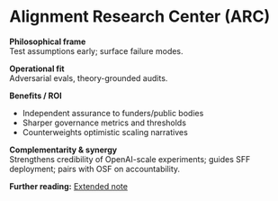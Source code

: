 # Alignment Research Center (ARC)
**Philosophical frame**  
Test assumptions early; surface failure modes.

**Operational fit**  
Adversarial evals, theory-grounded audits.

**Benefits / ROI**  
- Independent assurance to funders/public bodies  
- Sharper governance metrics and thresholds  
- Counterweights optimistic scaling narratives

**Complementarity & synergy**  
Strengthens credibility of OpenAI-scale experiments; guides SFF deployment; pairs with OSF on accountability.


**Further reading:** [Extended note](/funders/extended/ARC.md)
